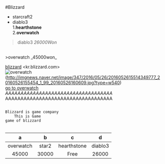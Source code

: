 #Blizzard
* starcraft2<br>
* diablo3<br>
1.**hearthstone**<br>
2.**overwatch**<br>

>diablo3 _26000Won_
<br>
>overwatch _45000won_

[blizzard](kr.blizzard.com)
<kr.blizzard.com><br>
![overwatch] (http://imgnews.naver.net/image/347/2016/05/26/2016052615514349777_20160526155454_1_99_20160526160609.jpg?type=w540)<br>
[go to overwatch][Overwatch]<br>
*AAAAAAAAAAAAAAAAAAAAAAAAAAAAAAAAAAA*
AAAAAAAAAAAAAAAAAAAAAAAAAAAAAAAAAAA
<pre>
<code>
Blizzard is game company
	This is Game
game of blizzard
</code>
</pre>

| a | b | c | d|
| :---: | :---: | :---: | :---: |
| overwatch | star2 | hearthstone | diablo3 |
| 45000     | 30000 | Free        | 26000   |


[Overwatch]: https://playoverwatch.com/ko-kr/
